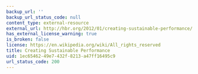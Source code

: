 ```yaml
---
backup_url: ''
backup_url_status_code: null
content_type: external-resource
external_url: http://hbr.org/2012/01/creating-sustainable-performance/
has_external_license_warning: true
is_broken: false
license: https://en.wikipedia.org/wiki/All_rights_reserved
title: Creating Sustainable Performance
uid: 1ec65462-49e7-432f-8213-a47ff16495c9
url_status_code: 200
---
```


